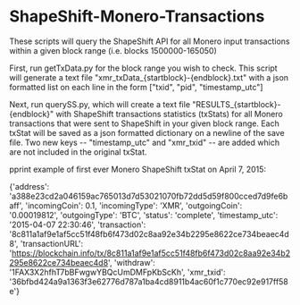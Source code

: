 # ShapeShift-Monero-Transactions

These scripts will query the ShapeShift API for all Monero input transactions within a given block range (i.e. blocks 1500000-165050)

First, run getTxData.py for the block range you wish to check. This script will generate a text file "xmr_txData_{startblock}-{endblock}.txt" 
with a json formatted list on each line in the form ["txid", "pid", "timestamp_utc"]

Next, run querySS.py, which will create a text file "RESULTS_{startblock}-{endblock}" with ShapeShift transactions statistics (txStats) for all Monero transactions
that were sent to ShapeShift in your given block range. Each txStat will be saved as a json formatted dictionary on a newline of the save file. 
Two new keys -- "timestamp_utc" and "xmr_txid" -- are added which are not included in the original txStat.

pprint example of first ever Monero ShapeShift txStat on April 7, 2015:

{'address': 'a388e23cd2a046159ac765013d7d53021070fb72dd5d59f800cced7d9fe6baff',
 'incomingCoin': 0.1,
 'incomingType': 'XMR',
 'outgoingCoin': '0.00019812',
 'outgoingType': 'BTC',
 'status': 'complete',
 'timestamp_utc': '2015-04-07 22:30:46',
 'transaction': '8c811a1af9e1af5cc51f48fb6f473d02c8aa92e34b2295e8622ce734beaec4d8',
 'transactionURL': 'https://blockchain.info/tx/8c811a1af9e1af5cc51f48fb6f473d02c8aa92e34b2295e8622ce734beaec4d8',
 'withdraw': '1FAX3X2hfhT7bBFwgwYBQcUmDMFpKbScKh',
 'xmr_txid': '36bfbd424a9a1363f3e62776d787a1ba4cd8911b4ac60f1c770ec92e917ff58e'}
